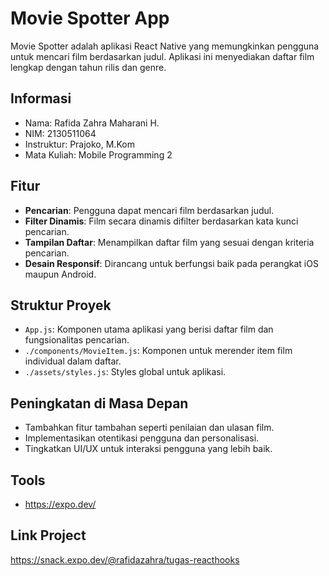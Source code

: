 # Movie Spotter App

Movie Spotter adalah aplikasi React Native yang memungkinkan pengguna untuk mencari film berdasarkan judul. Aplikasi ini menyediakan daftar film lengkap dengan tahun rilis dan genre.

## Informasi
- Nama: Rafida Zahra Maharani H.
- NIM: 2130511064
- Instruktur: Prajoko, M.Kom
- Mata Kuliah: Mobile Programming 2

## Fitur

- **Pencarian**: Pengguna dapat mencari film berdasarkan judul.
- **Filter Dinamis**: Film secara dinamis difilter berdasarkan kata kunci pencarian.
- **Tampilan Daftar**: Menampilkan daftar film yang sesuai dengan kriteria pencarian.
- **Desain Responsif**: Dirancang untuk berfungsi baik pada perangkat iOS maupun Android.

## Struktur Proyek

- `App.js`: Komponen utama aplikasi yang berisi daftar film dan fungsionalitas pencarian.
- `./components/MovieItem.js`: Komponen untuk merender item film individual dalam daftar.
- `./assets/styles.js`: Styles global untuk aplikasi.

## Peningkatan di Masa Depan

- Tambahkan fitur tambahan seperti penilaian dan ulasan film.
- Implementasikan otentikasi pengguna dan personalisasi.
- Tingkatkan UI/UX untuk interaksi pengguna yang lebih baik.

## Tools
- https://expo.dev/

## Link Project 
https://snack.expo.dev/@rafidazahra/tugas-reacthooks
